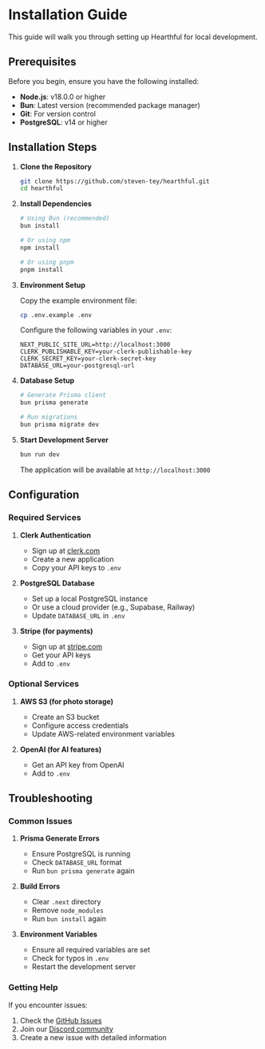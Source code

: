 # Installation Guide

This guide will walk you through setting up Hearthful for local development.

## Prerequisites

Before you begin, ensure you have the following installed:

- **Node.js**: v18.0.0 or higher
- **Bun**: Latest version (recommended package manager)
- **Git**: For version control
- **PostgreSQL**: v14 or higher

## Installation Steps

1. **Clone the Repository**

   ```bash
   git clone https://github.com/steven-tey/hearthful.git
   cd hearthful
   ```

2. **Install Dependencies**

   ```bash
   # Using Bun (recommended)
   bun install

   # Or using npm
   npm install

   # Or using pnpm
   pnpm install
   ```

3. **Environment Setup**

   Copy the example environment file:
   ```bash
   cp .env.example .env
   ```

   Configure the following variables in your `.env`:
   ```env
   NEXT_PUBLIC_SITE_URL=http://localhost:3000
   CLERK_PUBLISHABLE_KEY=your-clerk-publishable-key
   CLERK_SECRET_KEY=your-clerk-secret-key
   DATABASE_URL=your-postgresql-url
   ```

4. **Database Setup**

   ```bash
   # Generate Prisma client
   bun prisma generate

   # Run migrations
   bun prisma migrate dev
   ```

5. **Start Development Server**

   ```bash
   bun run dev
   ```

   The application will be available at `http://localhost:3000`

## Configuration

### Required Services

1. **Clerk Authentication**
   - Sign up at [clerk.com](https://clerk.com)
   - Create a new application
   - Copy your API keys to `.env`

2. **PostgreSQL Database**
   - Set up a local PostgreSQL instance
   - Or use a cloud provider (e.g., Supabase, Railway)
   - Update `DATABASE_URL` in `.env`

3. **Stripe (for payments)**
   - Sign up at [stripe.com](https://stripe.com)
   - Get your API keys
   - Add to `.env`

### Optional Services

1. **AWS S3 (for photo storage)**
   - Create an S3 bucket
   - Configure access credentials
   - Update AWS-related environment variables

2. **OpenAI (for AI features)**
   - Get an API key from OpenAI
   - Add to `.env`

## Troubleshooting

### Common Issues

1. **Prisma Generate Errors**
   - Ensure PostgreSQL is running
   - Check `DATABASE_URL` format
   - Run `bun prisma generate` again

2. **Build Errors**
   - Clear `.next` directory
   - Remove `node_modules`
   - Run `bun install` again

3. **Environment Variables**
   - Ensure all required variables are set
   - Check for typos in `.env`
   - Restart the development server

### Getting Help

If you encounter issues:
1. Check the [GitHub Issues](https://github.com/steven-tey/hearthful/issues)
2. Join our [Discord community](https://discord.gg/hearthful)
3. Create a new issue with detailed information 